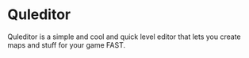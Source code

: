 # Quleditor
Quleditor is a simple and cool and quick level editor that lets you create maps and stuff for your game FAST.
